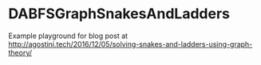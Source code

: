 # DABFSGraphSnakesAndLadders
Example playground for blog post at http://agostini.tech/2016/12/05/solving-snakes-and-ladders-using-graph-theory/
